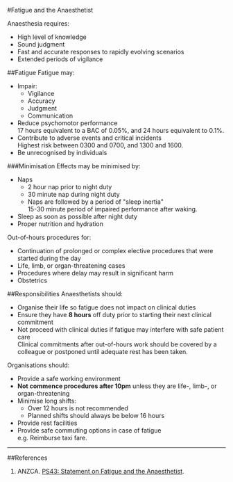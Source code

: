 #Fatigue and the Anaesthetist

Anaesthesia requires:
* High level of knowledge
* Sound judgment
* Fast and accurate responses to rapidly evolving scenarios
* Extended periods of vigilance


##Fatigue
Fatigue may:
* Impair:
	* Vigilance
	* Accuracy
	* Judgment
	* Communication
* Reduce psychomotor performance  
17 hours equivalent to a BAC of 0.05%, and 24 hours equivalent to 0.1%.
* Contribute to adverse events and critical incidents  
Highest risk between 0300 and 0700, and 1300 and 1600.
* Be unrecognised by individuals



###Minimisation
Effects may be minimised by:
* Naps
	* 2 hour nap prior to night duty
	* 30 minute nap during night duty
	* Naps are followed by a period of "sleep inertia"  
	15-30 minute period of impaired performance after waking.
* Sleep as soon as possible after night duty
* Proper nutrition and hydration


Out-of-hours procedures for:
* Continuation of prolonged or complex elective procedures that were started during the day
* Life, limb, or organ-threatening cases
* Procedures where delay may result in significant harm
* Obstetrics

##Responsibilities
Anaesthetists should:
* Organise their life so fatigue does not impact on clinical duties
* Ensure they have **8 hours** off duty prior to starting their next clinical commitment
* Not proceed with clinical duties if fatigue may interfere with safe patient care  
Clinical commitments after out-of-hours work should be covered by a colleague or postponed until adequate rest has been taken.


Organisations should:
* Provide a safe working environment
* **Not commence procedures after 10pm** unless they are life-, limb-, or organ-threatening
* Minimise long shifts:
	* Over 12 hours is not recommended
	* Planned shifts should always be below 16 hours
* Provide rest facilities
* Provide safe commuting options in case of fatigue  
e.g. Reimburse taxi fare.

---
##References
1. ANZCA. [PS43: Statement on Fatigue and the Anaesthetist](http://www.anzca.edu.au/Documents/ps43-2007-statement-on-fatigue-and-the-anaesthetis.pdf).